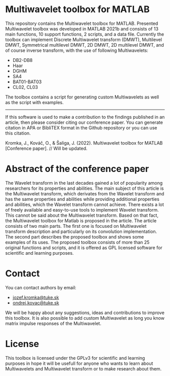# Multiwavelet toolbox for MATLAB

This repository contains the Multiwavelet toolbox for MATLAB. Presented Multiwavelet toolbox was developed in MATLAB 2021b and consists of 13 main functions, 10 support functions, 2 scripts, and a data file. Currently the toolbox can implement Discrete Multiwavelet transform (DMWT), Multilevel DMWT, Symmetrical multilevel DMWT, 2D DMWT, 2D multilevel DMWT, and of course inverse transform, with the use of following Multiwavelets:
- DB2-DB8
- Haar
- DGHM
- SA4
- BAT01-BAT03
- CL02, CL03

The toolbox contains a script for generating custom Multiwavelets as well as the script with examples.  

---

If this software is used to make a contribution to the findings
published in an article, then please consider citing our conference
paper. You can generate citation in APA or BibliTEX format in the Github repository or you can use this citation.  

Kromka, J., Kováč, O., & Šaliga, J. (2022). Multiwavelet toolbox for MATLAB [Conference paper]. // Will be updated. 

# Abstract of the conference paper

The Wavelet transform in the last decades gained a lot of popularity among researchers for its properties and abilities. The main subject of this article is the Multiwavelet transform, which derivates from the Wavelet transform and has the same properties and abilities while providing additional properties and abilities, which the Wavelet transform cannot achieve. There exists a lot of freely available and easy-to-use tools to implement Wavelet transform. This cannot be said about the Multiwavelet transform. Based on that fact, the Multiwavelet toolbox for Matlab is proposed in the article. The article consists of two main parts. The first one is focused on Multiwavelet transform description and particularly on its convolution implementation.  The second part describes the proposed toolbox and shows some examples of its uses. The proposed toolbox consists of more than 25 original functions and scripts, and it is offered as GPL licensed software for scientific and learning purposes.

# Contact

You can contact authors by email:  
- jozef.kromka@tuke.sk  
- ondrej.kovac@tuke.sk  
  
We will be happy about any suggestions, ideas and contributions to improve this toolbox. It is also possible to add custom Multiwavelet as long you know matrix impulse responses of the Multiwavelet.

# License
This toolbox is licensed under the GPLv3 for scientific and learning purposes in hope it will be usefull for anyone who wants to learn about Multiwavelets and Multiwavelet transform or to make research about them.  
